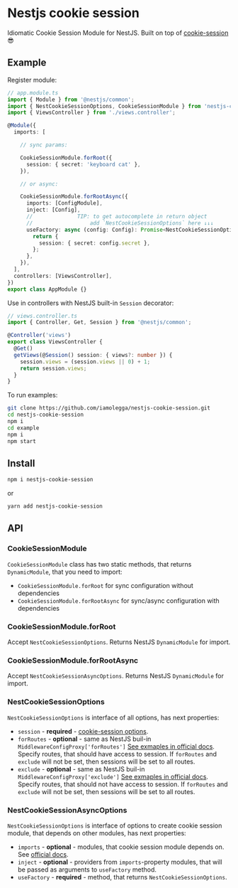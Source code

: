 # Nestjs cookie session

Idiomatic Cookie Session Module for NestJS.
Built on top of [cookie-session](https://npm.im/cookie-session) 😎

## Example

Register module:

```ts
// app.module.ts
import { Module } from '@nestjs/common';
import { NestCookieSessionOptions, CookieSessionModule } from 'nestjs-cookie-session';
import { ViewsController } from './views.controller';

@Module({
  imports: [

    // sync params:

    CookieSessionModule.forRoot({
      session: { secret: 'keyboard cat' },
    }),

    // or async:

    CookieSessionModule.forRootAsync({
      imports: [ConfigModule],
      inject: [Config],
      //              TIP: to get autocomplete in return object
      //                  add `NestCookieSessionOptions` here ↓↓↓
      useFactory: async (config: Config): Promise<NestCookieSessionOptions> => {
        return {
          session: { secret: config.secret },
        };
      },
    }),
  ],
  controllers: [ViewsController],
})
export class AppModule {}
```

Use in controllers with NestJS built-in `Session` decorator:

```ts
// views.controller.ts
import { Controller, Get, Session } from '@nestjs/common';

@Controller('views')
export class ViewsController {
  @Get()
  getViews(@Session() session: { views?: number }) {
    session.views = (session.views || 0) + 1;
    return session.views;
  }
}
```

To run examples:

```sh
git clone https://github.com/iamolegga/nestjs-cookie-session.git
cd nestjs-cookie-session
npm i
cd example
npm i
npm start
```

## Install

```sh
npm i nestjs-cookie-session
```

or

```sh
yarn add nestjs-cookie-session
```

## API

### CookieSessionModule

`CookieSessionModule` class has two static methods, that returns `DynamicModule`, that you need to import:

- `CookieSessionModule.forRoot` for sync configuration without dependencies
- `CookieSessionModule.forRootAsync` for sync/async configuration with dependencies

### CookieSessionModule.forRoot

Accept `NestCookieSessionOptions`. Returns NestJS `DynamicModule` for import.

### CookieSessionModule.forRootAsync

Accept `NestCookieSessionAsyncOptions`. Returns NestJS `DynamicModule` for import.

### NestCookieSessionOptions

`NestCookieSessionOptions` is interface of all options, has next properties:

- `session` - __required__ - [cookie-session options](https://github.com/expressjs/cookie-session#options).
- `forRoutes` - __optional__ - same as NestJS buil-in `MiddlewareConfigProxy['forRoutes']` [See exmaples in official docs](https://docs.nestjs.com/middleware#applying-middleware). Specify routes, that should have access to session. If `forRoutes` and `exclude` will not be set, then sessions will be set to all routes.
- `exclude` - __optional__ - same as NestJS buil-in `MiddlewareConfigProxy['exclude']` [See exmaples in official docs](https://docs.nestjs.com/middleware#applying-middleware). Specify routes, that should not have access to session. If `forRoutes` and `exclude` will not be set, then sessions will be set to all routes.

### NestCookieSessionAsyncOptions

`NestCookieSessionOptions` is interface of options to create cookie session module, that depends on other modules, has next properties:

- `imports` - __optional__ - modules, that cookie session module depends on. See [official docs](https://docs.nestjs.com/modules).
- `inject` - __optional__ - providers from `imports`-property modules, that will be passed as arguments to `useFactory` method.
- `useFactory` - __required__ - method, that returns `NestCookieSessionOptions`.
